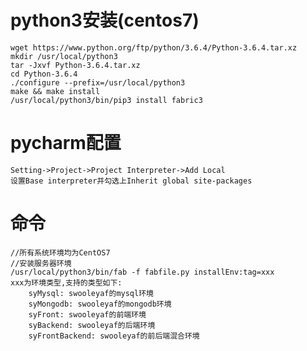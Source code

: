 # python3安装(centos7)
    wget https://www.python.org/ftp/python/3.6.4/Python-3.6.4.tar.xz
    mkdir /usr/local/python3
    tar -Jxvf Python-3.6.4.tar.xz
    cd Python-3.6.4
    ./configure --prefix=/usr/local/python3
    make && make install
    /usr/local/python3/bin/pip3 install fabric3

# pycharm配置
    Setting->Project->Project Interpreter->Add Local
    设置Base interpreter并勾选上Inherit global site-packages

# 命令
    //所有系统环境均为CentOS7
    //安装服务器环境
    /usr/local/python3/bin/fab -f fabfile.py installEnv:tag=xxx
    xxx为环境类型,支持的类型如下:
        syMysql: swooleyaf的mysql环境
        syMongodb: swooleyaf的mongodb环境
        syFront: swooleyaf的前端环境
        syBackend: swooleyaf的后端环境
        syFrontBackend: swooleyaf的前后端混合环境